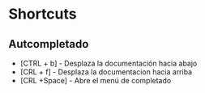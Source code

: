 # Shortcuts 

## Autcompletado
- [CTRL + b]    - Desplaza la documentación hacia abajo
- [CRL + f]     - Desplaza la documentacion hacia arriba
- [CRL +Space]  - Abre el menú de completado

##

